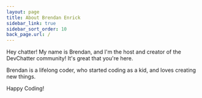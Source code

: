 ```yaml
---
layout: page
title: About Brendan Enrick
sidebar_link: true
sidebar_sort_order: 10
back_page.url: /
---
```


<p class="message">
  Hey chatter! My name is Brendan, and I'm the host and creator of the DevChatter community! It's great that you're here.
</p>

Brendan is a lifelong coder, who started coding as a kid, and loves creating new things.

Happy Coding!
